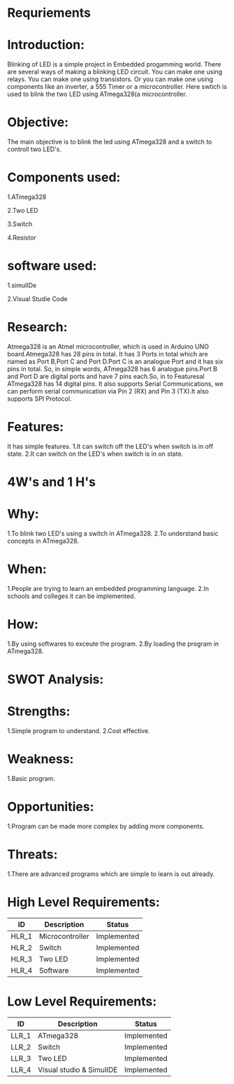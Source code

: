 # Requriements
# Introduction:
Blinking of LED is a simple project in Embedded progamming world. There are several ways of making a blinking LED circuit. You can make one using relays. You can make one using transistors. Or you can make one using components like an inverter, a 555 Timer or a microcontroller. Here swtich is used to blink the two LED using ATmega328(a microcontroller.
# Objective:
The main objective is to blink the led using ATmega328 and a switch to controll two LED's.
# Components used:
1.ATmega328

2.Two LED

3.Switch

4.Resistor

# software used:
1.simulIDe

2.Visual Studie Code
# Research:
Atmega328 is an Atmel microcontroller, which is used in Arduino UNO board.Atmega328 has 28 pins in total. It has 3 Ports in total which are named as Port B,Port C and Port D.Port C is an analogue Port and it has six pins in total. So, in simple words, ATmega328 has 6 analogue pins.Port B and Port D are digital ports and have 7 pins each.So, in to Featuresal ATmega328 has 14 digital pins. It also supports Serial Communications, we can perform serial communication via Pin 2 (RX) and Pin 3 (TX).It also supports SPI Protocol.
# Features:
It has simple features.
1.It can switch off the LED's when switch is in off state.
2.It can switch on the LED's when switch is in on state.
#  4W's and 1 H's

# Why:
1.To blink two LED's using a switch in ATmega328.
2.To understand basic concepts in ATmega328.
# When:
1.People are trying to learn an embedded programming language.
2.In schools and colleges it can be implemented.
# How:
1.By using softwares to exceute the program.
2.By loading the program in ATmega328.
# SWOT Analysis:

# Strengths:
1.Simple program to understand.
2.Cost effective.
# Weakness:
1.Basic program.
# Opportunities:
1.Program can be made more complex by adding more components.
# Threats:
1.There are advanced programs which are simple to learn is out already.

# High Level Requirements:
| ID | Description| Status |
|----|----------|-------|
| HLR_1 | Microcontroller | Implemented |
| HLR_2 | Switch | Implemented |
| HLR_3 | Two LED	 | Implemented |
| HLR_4 | Software	 | Implemented |


# Low Level Requirements:
| ID | Description| Status |
|----|----------|-------|
| LLR_1 |ATmega328 | Implemented |
| LLR_2 | Switch | Implemented |
| LLR_3 | Two LED	 | Implemented |
| LLR_4 | Visual studio & SimulIDE	 | Implemented |




